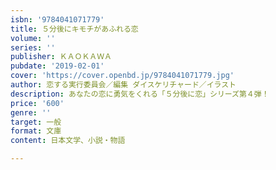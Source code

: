 ```yaml
---
isbn: '9784041071779'
title: ５分後にキモチがあふれる恋
volume: ''
series: ''
publisher: ＫＡＯＫＡＷＡ
pubdate: '2019-02-01'
cover: 'https://cover.openbd.jp/9784041071779.jpg'
author: 恋する実行委員会／編集 ダイスケリチャード／イラスト
description: あなたの恋に勇気をくれる「５分後に恋」シリーズ第４弾！
price: '600'
genre: ''
target: 一般
format: 文庫
content: 日本文学、小説・物語

---
```


